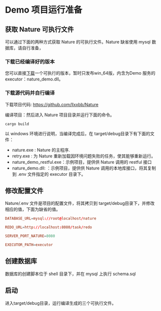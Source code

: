 # Demo 项目运行准备

## 获取 Nature 可执行文件

可以通过下面的两种方式获取 Nature 的可执行文件。Nature 缺省使用 mysql 数据库，请自行准备，

### 下载已经编译好的版本

您可以直接[下载](https://github.com/llxxbb/Nature/releases)一个可执行的版本，暂时只发布win_64版，内含为Demo 服务的 executor：nature_demo.dll。

### 下载源代码并自行编译

下载项目代码: https://github.com/llxxbb/Nature

编译项目：然后进入 Nature 项目目录并运行下面的命令。 

```shell
cargo build
```

以 windows 环境进行说明，当编译完成后，在 target/debug目录下有下面的文件：

- nature.exe : Nature 的主程序.
- retry.exe : 为 Nature 重新加载因环境问题失败的任务，使其能够重新运行。
- nature_demo_restful.exe：示例项目，提供供 Nature 调用的 restful 接口
- nature_demo.dll:  ：示例项目，提供供 Nature 调用的本地库接口，将其复制到 .env 文件指定的 executor 目录下。

## 修改配置文件

Nature/.env 文件是项目的配置文件，将其拷贝到 target/debug目录下，并修改相应的值，下面为缺省的值。

```toml
DATABASE_URL=mysql://root@localhost/nature

REDO_URL=http://localhost:8080/task/redo

SERVER_PORT_NATURE=8080

EXECUTOR_PATH=executor
```

## 创建数据库

数据库的创建脚本位于 shell 目录下，并在 mysql 上执行 schema.sql

## 启动

进入target/debug目录，运行编译生成的三个可执行文件。